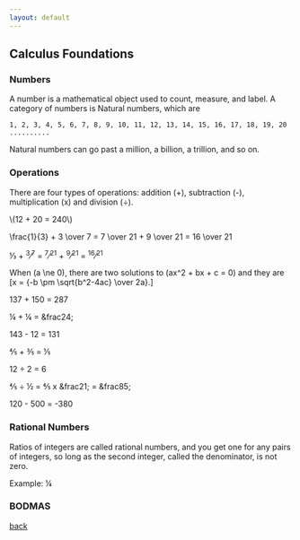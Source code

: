 ```yaml
---
layout: default
---
```


## Calculus Foundations

### Numbers

A number is a mathematical object used to count, measure, and label. A category of numbers is Natural numbers, which are 

```
1, 2, 3, 4, 5, 6, 7, 8, 9, 10, 11, 12, 13, 14, 15, 16, 17, 18, 19, 20 ..........
```

Natural numbers can go past a million, a billion, a trillion, and so on.

### Operations

There are four types of operations: addition (+), subtraction (-), multiplication (x) and division (÷).

<div class="math">
<p>
\(12 + 20 = 240\)
</p>
<p>
\frac{1}{3} + 3 \over 7 = 7 \over 21 + 9 \over 21 = 16 \over 21
</p>
  
&frac13; + <sup>3</sup>&frasl;<sup>7</sup> = <sup>7</sup>&frasl;<sup>21</sup> + <sup>9</sup>&frasl;<sup>21</sup> = <sup>16</sup>&frasl;<sup>21</sup>

  When \(a \ne 0\), there are two solutions to \(ax^2 + bx + c = 0\) and they are
  \[x = {-b \pm \sqrt{b^2-4ac} \over 2a}.\]
  
137 + 150 = 287

&frac14; + &frac14; = &frac24;

143 - 12 = 131

&frac45; + &frac35; = &frac15;

12 ÷ 2 = 6

&frac45; ÷ &frac12; = &frac45; x &frac21; = &frac85;

120 - 500 = -380

</div>


### Rational Numbers

Ratios of integers are called rational numbers, and you get one for any pairs of integers, so long as the second integer, called the denominator, is not zero.

Example: &frac14;

### BODMAS

[back](../)

